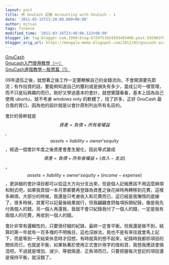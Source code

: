 ```yaml
---
layout: post
title: 用 GnuCash 記帳 Accounting with GnuCash - 1
date: '2011-03-15T23:20:00.000+08:00'
author: mjtsai
tags: finance
modified_time: '2011-03-16T23:48:06.123+08:00'
blogger_id: tag:blogger.com,1999:blog-6729751024593483406.post-593963795585938216
blogger_orig_url: https://mongala-memo.blogspot.com/2011/03/gnucash-accounting-with-gnucash-1.html
---
```



[GnuCash](http://www.gnucash.org/?lang=en_US)   
[Gnucash入門使用教學（一）](http://blog.xuite.net/michaelr/linux/16188248)    
[GnuCash進階教學－股票篇（1）](http://blog.xuite.net/michaelr/linux/23599287)



09年退伍之後，就想著之後工作一定要瞭解自己的金錢流向，不會開源要先節流；有作投資的話，要能夠知道自己的獲利或是損失有多少，當成公司一樣管理，而不只是玩興趣的而已，剛好又學過基本的會計，就想實踐看看，基本上因為自己使用 ubuntu，就不考慮 windows only 的軟體了，找了許多，正好 GnuCash 最合我的胃口，因為他的設計就是以會計原則列出所有名目的。
<!--more-->


會計的骨幹就是$$資產=負債+所有者權益$$, $$assets = liability + owner's equity$$，經過一個會計年度之後資產會產生變化，因此等式變成$$資產=負債+所有者權益+(收入-支出)$$，$$assets = liability+owner's equity +(income-expense)$$，更詳細的會計項目都可以從這大方向分支出來，但是個人記帳應該不用這麼麻煩和制式吧，如果我買個一本月票都要再登錄為資產之後花掉時再轉移到花費，這樣多麻煩，大部分的時候，我還是只考慮收入和花費而已，這已經是我懶惰的底線了，很多時候，其實可以記最後結果就行，但我翩翩會把每項拆開紀錄，像是我先付兩個人的錢，另一個人再還我，我就不會只紀錄我付了一個人的錢，一定是我有兩個人的花費，再收到一個人的錢。

會計非常有邏輯性的，只要很仔細的紀錄，最終一定會平衡，但我還是做不到，結算的第一年就有一百多塊的不明帳目，這也沒辦法，我也不是有來往就會馬上記下，而是等到一天結束休息時才回想，有時就真的想不起來，紀錄時我都抓項目的關係而已，也就是平衡，如果執著於使用正式會計用字的借和貸，我想我應該會搞混吧，不過就是增加、減少、等號兩邊、正負項而已，只要把握每次登記的項目還是保持平衡，就沒錯了。

